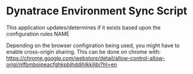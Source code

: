 # Dynatrace Environment Sync Script

This application updates/determines if it exists based upon the configuration rules NAME

Depending on the browser configiration being used, you might have to enable cross-origin sharing.
  This can be done on chrome with: https://chrome.google.com/webstore/detail/allow-control-allow-origi/nlfbmbojpeacfghkpbjhddihlkkiljbi?hl=en
